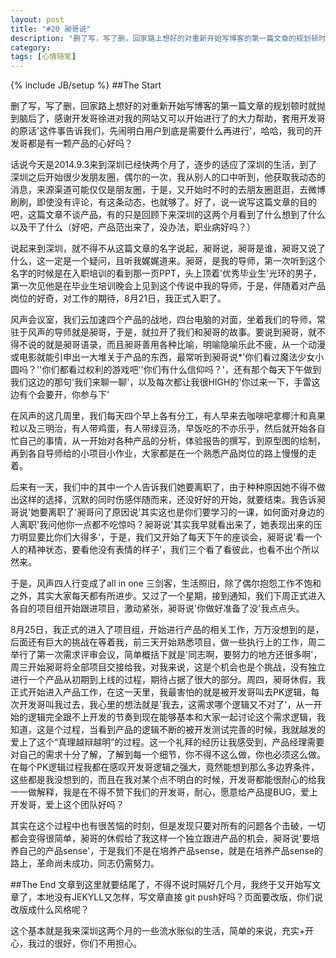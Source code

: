 ```yaml
---
layout: post
title: "#20 昶哥说"
description: "删了写，写了删，回家路上想好的对重新开始写博客的第一篇文章的规划顿时就抛到脑后了，感谢开发哥徐进对我的网站又可以开始进行了的大力帮助，套用开发哥的原话'件事告诉我们，先闹明白用户到底是需要什么再进行'，哈哈，我司的开发哥都是有一颗产品的心好吗？"
category: 
tags: [心情随笔]
---
```

{% include JB/setup %}
##The Start

  删了写，写了删，回家路上想好的对重新开始写博客的第一篇文章的规划顿时就抛到脑后了，感谢开发哥徐进对我的网站又可以开始进行了的大力帮助，套用开发哥的原话'这件事告诉我们，先闹明白用户到底是需要什么再进行'，哈哈，我司的开发哥都是有一颗产品的心好吗？  

  话说今天是2014.9.3来到深圳已经快两个月了，逐步的适应了深圳的生活，到了深圳之后开始很少发朋友圈，偶尔的一次，我从别人的口中听到，他获取我动态的消息，来源渠道可能仅仅是朋友圈，于是，又开始时不时的去朋友圈逛逛，去微博刷刷，即使没有评论，有这条动态，也就够了。好了，说一说写这篇文章的目的吧，这篇文章不谈产品，有的只是回顾下来深圳的这两个月看到了什么想到了什么以及干了什么（好吧，产品范出来了，没办法，职业病好吗？） 

  说起来到深圳，就不得不从这篇文章的名字说起，昶哥说，昶哥是谁，昶哥又说了什么，这一定是一个疑问，且听我娓娓道来。昶哥，是我的导师，第一次听到这个名字的时候是在入职培训的看到那一页PPT，头上顶着'优秀毕业生'光环的男子，第一次见他是在毕业生培训晚会上见到这个传说中我的导师，于是，伴随着对产品岗位的好奇，对工作的期待，8月21日，我正式入职了。 

  风声会议室，我们云加速四个产品的战地，四台电脑的对面，坐着我们的导师，常驻于风声的导师就是昶哥，于是，就拉开了我们和昶哥的故事。要说到昶哥，就不得不说的就是昶哥语录，而且昶哥善用各种比喻，明喻隐喻乐此不疲，从一个动漫或电影就能引申出一大堆关于产品的东西，最常听到昶哥说*'你们看过魔法少女小圆吗？''你们都看过权利的游戏吧''你们有什么信仰吗？'，还有那个每天下午做到我们这边的那句'我们来聊一聊'，以及每次都让我很HIGH的'你过来一下，手雷这边有个会要开，你参与下'

  在风声的这几周里，我们每天四个早上各有分工，有人早来去咖啡吧拿椰汁和真果粒以及三明治，有人带鸡蛋，有人带绿豆汤，早饭吃的不亦乐乎，然后就开始各自忙自己的事情，从一开始对各种产品的分析，体验报告的撰写，到原型图的绘制，再到各自导师给的小项目小作业，大家都是在一个熟悉产品岗位的路上慢慢的走着。 

  后来有一天，我们中的其中一个人告诉我们她要离职了，由于种种原因她不得不做出这样的选择，沉默的同时伤感伴随而来，还没好好的开始，就要结束。我告诉昶哥说'她要离职了'昶哥问了原因说'其实这也是你们要学习的一课，如何面对身边的人离职'我问他你一点都不吃惊吗？昶哥说'其实我早就看出来了，她表现出来的压力明显要比你们大得多'，于是，我们又开始了每天下午的座谈会，昶哥说'看一个人的精神状态，要看他没有表情的样子'，我们三个看了看彼此，也看不出个所以然来。 

  于是，风声四人行变成了all in one 三剑客，生活照旧，除了偶尔抱怨工作不饱和之外，其实大家每天都有所进步。又过了一个星期，接到通知，我们下周正式进入各自的项目组开始跟进项目，激动紧张，昶哥说'你做好准备了没'我点点头。 

  8月25日，我正式的进入了项目组，开始进行产品的相关工作，万万没想到的是，后面还有巨大的挑战在等着我，前三天开始熟悉项目，做一些执行上的工作，周二举行了第一次需求评审会议，简单概括下就是'同志啊，要努力的地方还很多啊'，周三开始昶哥将全部项目交接给我，对我来说，这是个机会也是个挑战，没有独立进行一个产品从初期到上线的过程，期待占据了很大的部分。周四，昶哥休假，我正式开始进入产品工作，在这一天里，我最害怕的就是被开发哥叫去PK逻辑，每次开发哥叫我过去，我心里的想法就是'我去，这需求哪个逻辑又不对了'，从一开始的逻辑完全跟不上开发的节奏到现在能够基本和大家一起讨论这个需求逻辑，我知道，这是个过程，当看到产品的逻辑不断的被开发测试完善的时候，我就越发的爱上了这个“真理越辩越明”的过程。这一个礼拜的经历让我感受到，产品经理需要对自己的需求十分了解，了解到每一个细节，你不得不这么做，你也必须这么做。在每个PK逻辑过程我都在感叹开发哥逻辑之强大，竟然能想到那么多边界条件，这些都是我没想到的，而且在我对某个点不明白的时候，开发哥都能很耐心的给我一一做解释，我是在不得不赞下我们的开发哥，耐心，愿意给产品提BUG，爱上开发哥，爱上这个团队好吗？ 

  其实在这个过程中也有很苦恼的时刻，但是发现只要对所有的问题各个击破，一切都会变得很简单，昶哥的休假给了我这样一个独立跟进产品的机会，昶哥说'要培养自己的产品sense'，于是我们不是在培养产品sense，就是在培养产品sense的路上，革命尚未成功，同志仍需努力。 

##The End
  文章到这里就要结尾了，不得不说时隔好几个月，我终于又开始写文章了，本地没有JEKYLL又怎样，写文章直接 git  push好吗？页面要改版，你们说改版成什么风格呢？ 

  这个基本就是我来深圳这两个月的一些流水账似的生活，简单的来说，充实+开心，我过的很好，你们不用担心。 








